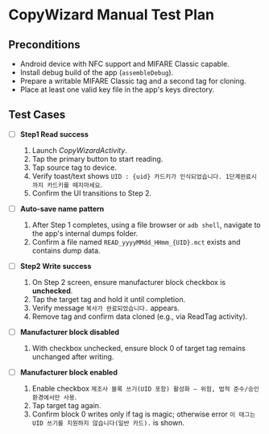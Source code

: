 # CopyWizard Manual Test Plan

## Preconditions
- Android device with NFC support and MIFARE Classic capable.
- Install debug build of the app (`assembleDebug`).
- Prepare a writable MIFARE Classic tag and a second tag for cloning.
- Place at least one valid key file in the app's keys directory.

## Test Cases

- [ ] **Step1 Read success**
  1. Launch *CopyWizardActivity*.
  2. Tap the primary button to start reading.
  3. Tap source tag to device.
  4. Verify toast/text shows `UID : {uid} 카드키가 인식되었습니다. 1단계완료시까지 카드키를 떼지마세요`.
  5. Confirm the UI transitions to Step 2.

- [ ] **Auto-save name pattern**
  1. After Step 1 completes, using a file browser or `adb shell`, navigate to the app's internal dumps folder.
  2. Confirm a file named `READ_yyyyMMdd_HHmm_{UID}.mct` exists and contains dump data.

- [ ] **Step2 Write success**
  1. On Step 2 screen, ensure manufacturer block checkbox is **unchecked**.
  2. Tap the target tag and hold it until completion.
  3. Verify message `복사가 완료되었습니다.` appears.
  4. Remove tag and confirm data cloned (e.g., via ReadTag activity).

- [ ] **Manufacturer block disabled**
  1. With checkbox unchecked, ensure block 0 of target tag remains unchanged after writing.

- [ ] **Manufacturer block enabled**
  1. Enable checkbox `제조사 블록 쓰기(UID 포함) 활성화 — 위험, 법적 준수/승인 환경에서만 사용`.
  2. Tap target tag again.
  3. Confirm block 0 writes only if tag is magic; otherwise error `이 태그는 UID 쓰기를 지원하지 않습니다(일반 카드).` is shown.

